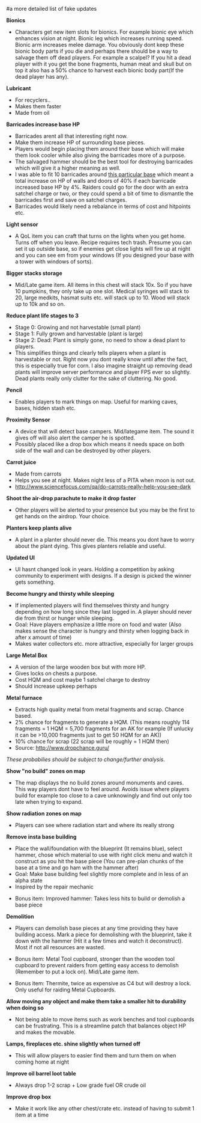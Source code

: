 #a more detailed list of fake updates

**Bionics**

* Characters get new item slots for bionics. For example bionic eye which enhances vision at night. Bionic leg which increases running speed. Bionic arm increases melee damage. You obviously dont keep these bionic body parts if you die and perhaps there should be a way to salvage them off dead players. For example a scalpel? If you hit a dead player with it you get the bone fragments, human meat and skull but on top it also has a 50% chance to harvest each bionic body part(If the dead player has any).

**Lubricant**

* For recyclers..
* Makes them faster
* Made from oil

**Barricades increase base HP**

* Barricades arent all that interesting right now.
* Make them increase HP of surrounding base pieces. 
* Players would begin placing them around their base which will make them look cooler while also giving the barricades more of a purpose. 
* The salvaged hammer should be the best tool for destroying barricades which will give it a higher meaning as well. 
* I was able to fit 10 barricades around [this particular base](https://imgur.com/a/B7r53) which meant a total increase on HP of walls and doors of 40% if each barricade increased base HP by 4%. Raiders could go for the door with an extra satchel charge or two, or they could spend a bit of time to dismantle the barricades first and save on satchel charges.
* Barricades would likely need a rebalance in terms of cost and hitpoints etc.

**Light sensor**

* A QoL item you can craft that turns on the lights when you get home. Turns off when you leave. Recipe requires tech trash. Presume you can set it up outside base, so if enemies get close lights will fire up at night and you can see em from your windows (If you designed your base with a tower with windows of sorts).

**Bigger stacks storage**

* Mid/Late game item. All items in this chest will stack 10x. So if you have 10 pumpkins, they only take up one slot. Medical syringes will stack to 20, large medkits, hasmat suits etc. will stack up to 10. Wood will stack up to 10k and so on.

**Reduce plant life stages to 3**

* Stage 0: Growing and not harvestable (small plant)
* Stage 1: Fully grown and harvestable (plant is large)
* Stage 2: Dead: Plant is simply gone, no need to show a dead plant to players. 
* This simplifies things and clearly tells players when a plant is harvestable or not. Right now you dont really know until after the fact, this is especially true for corn. I also imagine straight up removing dead plants will improve server performance and player FPS ever so slightly. Dead plants really only clutter for the sake of cluttering. No good.

**Pencil**

* Enables players to mark things on map. Useful for marking caves, bases, hidden stash etc.


**Proximity Sensor**

* A device that will detect base campers. Mid/lategame item. The sound it gives off will also alert the camper he is spotted.
* Possibly placed like a drop box which means it needs space on both side of the wall and can be destroyed by other players.

**Carrot juice**

* Made from carrots
* Helps you see at night. Makes night less of a PITA when moon is not out.
* http://www.sciencefocus.com/qa/do-carrots-really-help-you-see-dark

**Shoot the air-drop parachute to make it drop faster**

* Other players will be alerted to your presence but you may be the first to get hands on the airdrop. Your choice.

**Planters keep plants alive**


* A plant in a planter should never die. This means you dont have to worry about the plant dying. This gives planters reliable and useful.


**Updated UI**

* UI hasnt changed look in years. Holding a competition by asking community to experiment with designs. If a design is picked the winner gets something.


**Become hungry and thirsty while sleeping**

* If implemented players will find themselves thirsty and hungry depending on how long since they last logged in. A player should never die from thirst or hunger while sleeping.
* Goal: Have players emphasize a little more on food and water (Also makes sense the character is hungry and thirsty when logging back in after x amount of time)
* Makes water collectors etc. more attractive, especially for larger groups


**Large Metal Box**

* A version of the large wooden box but with more HP. 
* Gives locks on chests a purpose.
* Cost HQM and cost maybe 1 satchel charge to destroy
* Should increase upkeep perhaps


**Metal furnace**

* Extracts high quality metal from metal fragments and scrap. Chance based.
* 2% chance for fragments to generate a HQM. (This means roughly 114 fragments = 1 HQM = 5,700 fragments for an AK for example (If unlucky it can be >10,000 fragments just to get 50 HQM for an AK))
* 10% chance for scrap (22 scrap will be roughly = 1 HQM then)
* Source: http://www.dropchance.guru/

*These probabilies should be subject to change/further analysis.*


**Show "no build" zones on map**

* The map displays the no build zones around monuments and caves. This way players dont have to feel around. Avoids issue where players build for example too close to a cave unknowingly and find out only too late when trying to expand.


**Show radiation zones on map**

* Players can see where radiation start and where its really strong


**Remove insta base building**

* Place the wall/foundation with the blueprint (It remains blue), select hammer, chose which material to use with right click menu and watch it construct as you hit the base piece (You can pre-plan chunks of the base at a time and go ham with the hammer after)
* Goal: Make base building feel slightly more complete and in less of an alpha state
* Inspired by the repair mechanic

- Bonus item: Improved hammer: Takes less hits to build or demolish a base piece


**Demolition**

* Players can demolish base pieces at any time providing they have building access. Mark a piece for demolishing with the blueprint, take it down with the hammer (Hit it a few times and watch it deconstruct). Most if not all resources are wasted.

* Bonus item: Metal Tool cupboard, stronger than the wooden tool cupboard to prevent raiders from getting easy access to demolish (Remember to put a lock on). Mid/Late game item.
* Bonus item: Thermite, twice as expensive as C4 but will destroy a lock. Only useful for raiding Metal Cupboards.


**Allow moving any object and make them take a smaller hit to durability when doing so**

* Not being able to move items such as work benches and tool cupboards can be frustrating. This is a streamline patch that balances object HP and makes the movable.


**Lamps, fireplaces etc. shine slightly when turned off**

* This will allow players to easier find them and turn them on when coming home at night


**Improve oil barrel loot table**

* Always drop 1-2 scrap + Low grade fuel OR crude oil


**Improve drop box**

* Make it work like any other chest/crate etc. instead of having to submit 1 item at a time
